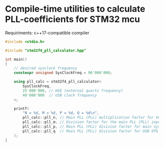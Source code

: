 # Compile-time utilities to calculate PLL-coefficients for STM32 mcu

Requiriments: c++17-compatible compiler

```cpp
#include <stdio.h>

#include "stm32f4_pll_calculator.hpp"

int main()
{
	// desired sysclock frequency
	constexpr unsigned SysClockFreq = 96'000'000; 

	using pll_calc = stm32f4_pll_calculator<
		SysClockFreq,
		25'000'000, // HSE (external quartz frequency)
		48'000'000  // USB clock frequency
	>;

	printf(
		"N = %d, M = %d, P = %d, Q = %d\n", 
		pll_calc::pll_n, // Main PLL (PLL) multiplication factor for VCO
		pll_calc::pll_m, // Division factor for the main PLL (PLL) input clock
		pll_calc::pll_p, // Main PLL (PLL) division factor for main system clock
		pll_calc::pll_q  // Main PLL (PLL) division factor for USB OTG FS, and SDIO clocks
	);
}

```
